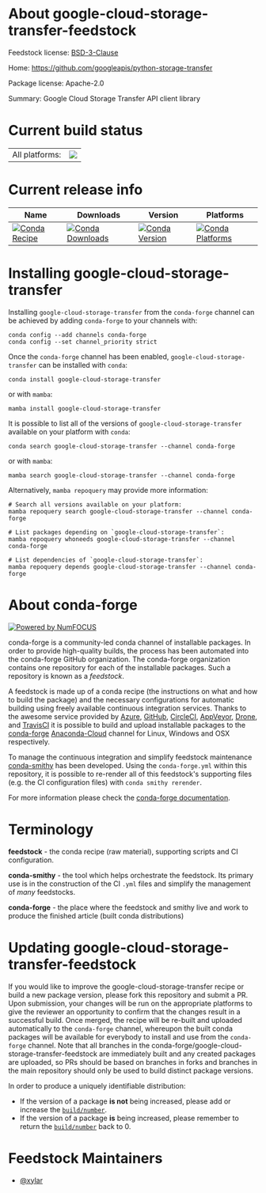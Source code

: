 About google-cloud-storage-transfer-feedstock
=============================================

Feedstock license: [BSD-3-Clause](https://github.com/conda-forge/google-cloud-storage-transfer-feedstock/blob/main/LICENSE.txt)

Home: https://github.com/googleapis/python-storage-transfer

Package license: Apache-2.0

Summary: Google Cloud Storage Transfer API client library

Current build status
====================


<table><tr><td>All platforms:</td>
    <td>
      <a href="https://dev.azure.com/conda-forge/feedstock-builds/_build/latest?definitionId=19772&branchName=main">
        <img src="https://dev.azure.com/conda-forge/feedstock-builds/_apis/build/status/google-cloud-storage-transfer-feedstock?branchName=main">
      </a>
    </td>
  </tr>
</table>

Current release info
====================

| Name | Downloads | Version | Platforms |
| --- | --- | --- | --- |
| [![Conda Recipe](https://img.shields.io/badge/recipe-google--cloud--storage--transfer-green.svg)](https://anaconda.org/conda-forge/google-cloud-storage-transfer) | [![Conda Downloads](https://img.shields.io/conda/dn/conda-forge/google-cloud-storage-transfer.svg)](https://anaconda.org/conda-forge/google-cloud-storage-transfer) | [![Conda Version](https://img.shields.io/conda/vn/conda-forge/google-cloud-storage-transfer.svg)](https://anaconda.org/conda-forge/google-cloud-storage-transfer) | [![Conda Platforms](https://img.shields.io/conda/pn/conda-forge/google-cloud-storage-transfer.svg)](https://anaconda.org/conda-forge/google-cloud-storage-transfer) |

Installing google-cloud-storage-transfer
========================================

Installing `google-cloud-storage-transfer` from the `conda-forge` channel can be achieved by adding `conda-forge` to your channels with:

```
conda config --add channels conda-forge
conda config --set channel_priority strict
```

Once the `conda-forge` channel has been enabled, `google-cloud-storage-transfer` can be installed with `conda`:

```
conda install google-cloud-storage-transfer
```

or with `mamba`:

```
mamba install google-cloud-storage-transfer
```

It is possible to list all of the versions of `google-cloud-storage-transfer` available on your platform with `conda`:

```
conda search google-cloud-storage-transfer --channel conda-forge
```

or with `mamba`:

```
mamba search google-cloud-storage-transfer --channel conda-forge
```

Alternatively, `mamba repoquery` may provide more information:

```
# Search all versions available on your platform:
mamba repoquery search google-cloud-storage-transfer --channel conda-forge

# List packages depending on `google-cloud-storage-transfer`:
mamba repoquery whoneeds google-cloud-storage-transfer --channel conda-forge

# List dependencies of `google-cloud-storage-transfer`:
mamba repoquery depends google-cloud-storage-transfer --channel conda-forge
```


About conda-forge
=================

[![Powered by
NumFOCUS](https://img.shields.io/badge/powered%20by-NumFOCUS-orange.svg?style=flat&colorA=E1523D&colorB=007D8A)](https://numfocus.org)

conda-forge is a community-led conda channel of installable packages.
In order to provide high-quality builds, the process has been automated into the
conda-forge GitHub organization. The conda-forge organization contains one repository
for each of the installable packages. Such a repository is known as a *feedstock*.

A feedstock is made up of a conda recipe (the instructions on what and how to build
the package) and the necessary configurations for automatic building using freely
available continuous integration services. Thanks to the awesome service provided by
[Azure](https://azure.microsoft.com/en-us/services/devops/), [GitHub](https://github.com/),
[CircleCI](https://circleci.com/), [AppVeyor](https://www.appveyor.com/),
[Drone](https://cloud.drone.io/welcome), and [TravisCI](https://travis-ci.com/)
it is possible to build and upload installable packages to the
[conda-forge](https://anaconda.org/conda-forge) [Anaconda-Cloud](https://anaconda.org/)
channel for Linux, Windows and OSX respectively.

To manage the continuous integration and simplify feedstock maintenance
[conda-smithy](https://github.com/conda-forge/conda-smithy) has been developed.
Using the ``conda-forge.yml`` within this repository, it is possible to re-render all of
this feedstock's supporting files (e.g. the CI configuration files) with ``conda smithy rerender``.

For more information please check the [conda-forge documentation](https://conda-forge.org/docs/).

Terminology
===========

**feedstock** - the conda recipe (raw material), supporting scripts and CI configuration.

**conda-smithy** - the tool which helps orchestrate the feedstock.
                   Its primary use is in the construction of the CI ``.yml`` files
                   and simplify the management of *many* feedstocks.

**conda-forge** - the place where the feedstock and smithy live and work to
                  produce the finished article (built conda distributions)


Updating google-cloud-storage-transfer-feedstock
================================================

If you would like to improve the google-cloud-storage-transfer recipe or build a new
package version, please fork this repository and submit a PR. Upon submission,
your changes will be run on the appropriate platforms to give the reviewer an
opportunity to confirm that the changes result in a successful build. Once
merged, the recipe will be re-built and uploaded automatically to the
`conda-forge` channel, whereupon the built conda packages will be available for
everybody to install and use from the `conda-forge` channel.
Note that all branches in the conda-forge/google-cloud-storage-transfer-feedstock are
immediately built and any created packages are uploaded, so PRs should be based
on branches in forks and branches in the main repository should only be used to
build distinct package versions.

In order to produce a uniquely identifiable distribution:
 * If the version of a package **is not** being increased, please add or increase
   the [``build/number``](https://docs.conda.io/projects/conda-build/en/latest/resources/define-metadata.html#build-number-and-string).
 * If the version of a package **is** being increased, please remember to return
   the [``build/number``](https://docs.conda.io/projects/conda-build/en/latest/resources/define-metadata.html#build-number-and-string)
   back to 0.

Feedstock Maintainers
=====================

* [@xylar](https://github.com/xylar/)

